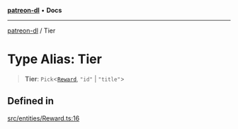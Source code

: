 [**patreon-dl**](../README.md) • **Docs**

***

[patreon-dl](../README.md) / Tier

# Type Alias: Tier

> **Tier**: `Pick`\<[`Reward`](../interfaces/Reward.md), `"id"` \| `"title"`\>

## Defined in

[src/entities/Reward.ts:16](https://github.com/patrickkfkan/patreon-dl/blob/7168e7165dfd3021aec234ee0e8458b1a8040c70/src/entities/Reward.ts#L16)
